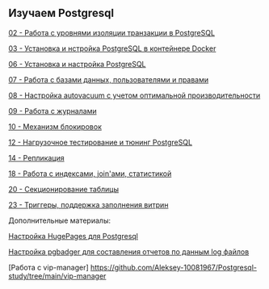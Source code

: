 ## Изучаем Postgresql

[02 - Работа с уровнями изоляции транзакции в PostgreSQL](https://github.com/Aleksey-10081967/Postgresql-study/tree/main/Isolation_levels)

[03 - Установка и нстройка PostgreSQL в контейнере Docker](https://github.com/Aleksey-10081967/Postgresql-study/tree/main/install_postgres)

[06 - Установка и настройка PostgreSQL](https://github.com/Aleksey-10081967/Postgresql-study/tree/main/conf_postgresql)

[07 - Работа с базами данных, пользователями и правами](https://github.com/Aleksey-10081967/Postgresql-study/tree/main/Work_users)

[08 - Настройка autovacuum с учетом оптимальной производительности](https://github.com/Aleksey-10081967/Postgresql-study/tree/main/work_wal)

[09 - Работа с журналами](https://github.com/Aleksey-10081967/Postgresql-study/tree/main/work_journals)

[10 - Механизм блокировок](https://github.com/Aleksey-10081967/Postgresql-study/tree/main/work_locks)

[12 - Нагрузочное тестирование и тюнинг PostgreSQL](https://github.com/Aleksey-10081967/Postgresql-study/tree/main/test_postgresql)

[14 - Репликация](https://github.com/Aleksey-10081967/Postgresql-study/tree/main/replica_postgresql)

[18 - Работа с индексами, join'ами, статистикой](https://github.com/Aleksey-10081967/Postgresql-study/tree/main/ind_postgresql)

[20 - Секционирование таблицы](https://github.com/Aleksey-10081967/Postgresql-study/tree/main/sectioning_postgresql)

[23 - Триггеры, поддержка заполнения витрин](https://github.com/Aleksey-10081967/Postgresql-study/tree/main/func_postgresql)

Дополнительные материалы:

[Настройка HugePages для Postgresql](https://github.com/Aleksey-10081967/Postgresql-study/blob/main/huge_pages)

[Настройка pgbadger для составления отчетов по данным log файлов](https://github.com/Aleksey-10081967/Postgresql-study/tree/main/pgbadger)

[Работа с vip-manager] https://github.com/Aleksey-10081967/Postgresql-study/tree/main/vip-manager
